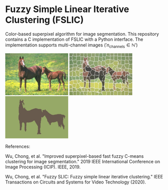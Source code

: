 # Fuzzy Simple Linear Iterative Clustering (FSLIC)
Color-based superpixel algorithm for image segmentation. This repository contains a C implementation of FSLIC with a Python interface. The implementation supports multi-channel images ($'n_{\text{channels}} \in \mathbb{N}'$)
<p float="left">
  <img src="/horses.jpg" width="200" />
  <img src="/fslic.jpg" width="200" /> 
  <img src="/output.jpg" width="200" />
</p>

References:

Wu, Chong, et al. "Improved superpixel-based fast fuzzy C-means clustering for image segmentation." 2019 IEEE International Conference on Image Processing (ICIP). IEEE, 2019.

Wu, Chong, et al. "Fuzzy SLIC: Fuzzy simple linear iterative clustering." IEEE Transactions on Circuits and Systems for Video Technology (2020).
